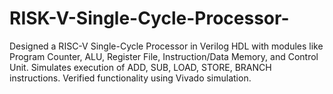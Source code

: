 # RISK-V-Single-Cycle-Processor-
Designed a RISC-V Single-Cycle Processor in Verilog HDL with modules like Program Counter, ALU, Register File, Instruction/Data Memory, and Control Unit. Simulates execution of ADD, SUB, LOAD, STORE, BRANCH instructions. Verified functionality using Vivado simulation.
